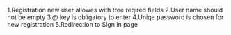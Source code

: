 1.Registration new user allowes with tree reqired  fields
2.User name should not be empty
3.@ key is obligatory to enter
4.Uniqe password is chosen for new registration
5.Redirection to Sign in page

